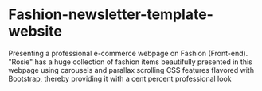 # Fashion-newsletter-template-website
Presenting a professional e-commerce webpage on Fashion (Front-end). "Rosie" has a huge collection of fashion items beautifully presented in this webpage using carousels and parallax scrolling CSS features flavored with Bootstrap, thereby providing it with a cent percent professional look
